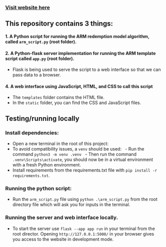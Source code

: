 ### [Visit website here](https://avamore-software-developer-test.vercel.app/)

## This repository contains 3 things:
#### 1. A Python script for running the ARM redemption model algorithm, called `arm_script.py` (root folder).
#### 2. A Python-flask server implementation for running the ARM template script called `app.py` (root folder).
   - Flask is being used to serve the script to a web interface so that we can pass data to a browser.
#### 4. A web interface using JavaScript, HTML, and CSS to call this script
   - The `templates` folder contains the HTML file.
   - In the `static` folder, you can find the CSS and JavaScript files.

## Testing/running locally

### Install dependencies:
- Open a new terminal in the root of this project:
- To avoid compatibility issues, a `venv` should be used:
  - Run the command `python3 -m venv .venv`
  - Then run the command `.venv\Scripts\activate`, you should now be in a virtual environment with a fresh Python environment.
- Install requirements from the requirements.txt file with `pip install -r requirements.txt`.

### Running the python script:
- Run the `arm_script.py` file using `python .\arm_script.py` from the root directory file which will ask you for inputs in the terminal.

### Running the server and web interface locally.
- To start the server use `flask --app app run` in your terminal from the root director. Opening `http://127.0.0.1:5000/` in your browser gives you access to the website in development mode.
